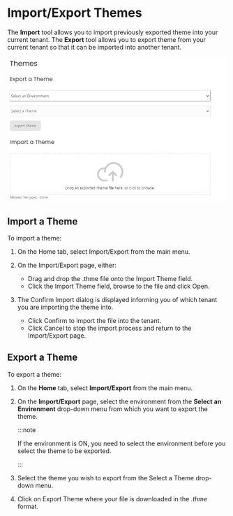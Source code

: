 # Import/Export Themes

<head>
  <meta name="guidename" content="Flow"/>
  <meta name="context" content="GUID-b07505b5-aec4-4bc7-9c66-45b9add317e4"/>
</head>

The **Import** tool allows you to import previously exported theme into your current tenant. The **Export** tool allows you to export theme from your current tenant so that it can be imported into another tenant.

![The Import/Export Themes page](../Images/img-flo-Import_Export_Themes_800cb0b0-49ae-4868-b740-a61298ff7afc.png)

## Import a Theme

To import a theme:

1. On the Home tab, select Import/Export from the main menu.

2. On the Import/Export page, either:

   - Drag and drop the .thme file onto the Import Theme field.
   - Click the Import Theme field, browse to the file and click Open.

3. The Confirm Import dialog is displayed informing you of which tenant you are importing the theme into.

   - Click Confirm to import the file into the tenant.
   - Click Cancel to stop the import process and return to the Import/Export page.

## Export a Theme

To export a theme:

1. On the **Home** tab, select **Import/Export** from the main menu.

2. On the **Import/Export** page, select the environment from the **Select an Envirenment** drop-down menu from which you want to export the theme.

   :::note
  
   If the environment is ON, you need to select the environment before you select the theme to be exported.

   :::

3. Select the theme you wish to export from the Select a Theme drop-down menu.

4. Click on Export Theme where your file is downloaded in the *.thme* format.
